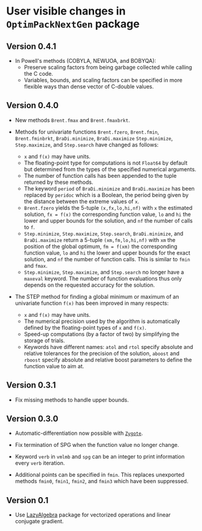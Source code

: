 # User visible changes in `OptimPackNextGen` package

## Version 0.4.1

- In Powell's methods (COBYLA, NEWUOA, and BOBYQA):
  - Preserve scaling factors from being garbage collected while calling the C
    code.
  - Variables, bounds, and scaling factors can be specified in more flexible
    ways than dense vector of C-double values.

## Version 0.4.0

- New methods `Brent.fmax` and `Brent.fmaxbrkt`.

- Methods for univariate functions `Brent.fzero`, `Brent.fmin`,
  `Brent.fminbrkt`, `BraDi.minimize`, `BraDi.maximize` `Step.minimize`,
  `Step.maximize`, and `Step.search` have changed as follows:
  - `x` and `f(x)` may have units.
  - The floating-point type for computations is not `Float64` by default but
    determined from the types of the specified numerical arguments.
  - The number of function calls has been appended to the tuple returned by
    these methods.
  - The keyword `period` of `BraDi.minimize` and `BraDi.maximize` has been
    replaced by `peridoc` which is a Boolean, the period being given by the
    distance between the extreme values of `x`.
  - `Brent.fzero` yields the 5-tuple `(x,fx,lo,hi,nf)` with `x` the estimated
    solution, `fx = f(x)` the corresponding function value, `lo` and `hi` the lower
    and upper bounds for the solution, and `nf` the number of calls to `f`.
  - `Step.minimize`, `Step.maximize`, `Step.search`, `BraDi.minimize`, and
    `BraDi.maximize` return a 5-tuple `(xm,fm,lo,hi,nf)` with `xm` the position
    of the global optimum, `fm = f(xm)` the corresponding function value, `lo`
    and `hi` the lower and upper bounds for the exact solution, and `nf` the number
    of function calls. This is similar to `fmin` and `fmax`.
  - `Step.minimize`, `Step.maximize`, and `Step.search` no longer have a
    `maxeval` keyword. The number of function evaluations thus only depends on
    the requested accuracy for the solution.

- The STEP method for finding a global minimum or maximum of an univariate
  function `f(x)` has been improved in many respects:
  - `x` and `f(x)` may have units.
  - The numerical precision used by the algorithm is automatically defined by
    the floating-point types of `x` and `f(x)`.
  - Speed-up computations (by a factor of two) by simplifying the storage of
    trials.
  - Keywords have different names: `atol` and `rtol` specify absolute and
    relative tolerances for the precision of the solution, `aboost` and
    `rboost` specify absolute and relative boost parameters to define the
    function value to aim at.


## Version 0.3.1

- Fix missing methods to handle upper bounds.


## Version 0.3.0

- Automatic-differentiation now possible with
  [`Zygote`](https://github.com/FluxML/Zygote.jl).

- Fix termination of SPG when the function value no longer change.

- Keyword `verb` in `vmlmb` and `spg` can be an integer to print information
  every `verb` iteration.

- Additional points can be specified in `fmin`.  This replaces unexported
  methods `fmin0`, `fmin1`, `fmin2`, and `fmin3` which have been suppressed.


## Version 0.1

- Use [LazyAlgebra](https://github.com/emmt/LazyAlgebra.jl) package for
  vectorized operations and linear conjugate gradient.
